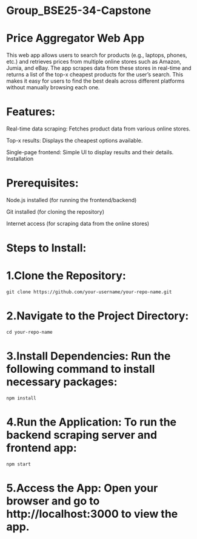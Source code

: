 # Group_BSE25-34-Capstone
# Price Aggregator Web App
This web app allows users to search for products (e.g., laptops, phones, etc.) and retrieves prices from multiple online stores such as Amazon, Jumia, and eBay.
The app scrapes data from these stores in real-time and returns a list of the top-x cheapest products for the user’s search. 
This makes it easy for users to find the best deals across different platforms without manually browsing each one.

# Features:

Real-time data scraping: Fetches product data from various online stores.

Top-x results: Displays the cheapest options available.

Single-page frontend: Simple UI to display results and their details.
Installation

# Prerequisites:
Node.js installed (for running the frontend/backend)

Git installed (for cloning the repository)

Internet access (for scraping data from the online stores)

# Steps to Install:

# 1.Clone the Repository:
    git clone https://github.com/your-username/your-repo-name.git

# 2.Navigate to the Project Directory:
    cd your-repo-name

# 3.Install Dependencies: Run the following command to install necessary packages:
    npm install

# 4.Run the Application: To run the backend scraping server and frontend app:
    npm start

# 5.Access the App: Open your browser and go to http://localhost:3000 to view the app.
